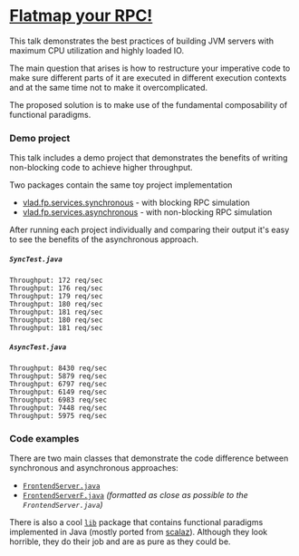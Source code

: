 [Flatmap your RPC!](fp-talk-1-flatmap-your-rpc/slides-flatmap-your-rpc.pdf)
=================

This talk demonstrates the best practices of building JVM servers with maximum CPU utilization and highly loaded IO.

The main question that arises is how to restructure your imperative code to make sure different parts of it are executed in different execution contexts and at the same time not to make it overcomplicated.

The proposed solution is to make use of the fundamental composability of functional paradigms.

### Demo project

This talk includes a demo project that demonstrates the benefits of writing non-blocking code to achieve higher throughput.

Two packages contain the same toy project implementation

- [vlad.fp.services.synchronous](fp-talk-1-flatmap-your-rpc/demo/src/main/java/vlad/fp/services/synchronous) - with blocking RPC simulation
- [vlad.fp.services.asynchronous](fp-talk-1-flatmap-your-rpc/demo/src/main/java/vlad/fp/services/asynchronous) - with non-blocking RPC simulation

After running each project individually and comparing their output it's easy to see the benefits of the asynchronous approach.

##### `SyncTest.java`
```
Throughput: 172 req/sec
Throughput: 176 req/sec
Throughput: 179 req/sec
Throughput: 180 req/sec
Throughput: 181 req/sec
Throughput: 180 req/sec
Throughput: 181 req/sec
```

##### `AsyncTest.java`
```
Throughput: 8430 req/sec
Throughput: 5879 req/sec
Throughput: 6797 req/sec
Throughput: 6149 req/sec
Throughput: 6983 req/sec
Throughput: 7448 req/sec
Throughput: 5975 req/sec
```

### Code examples

There are two main classes that demonstrate the code difference between synchronous and asynchronous approaches:

- [`FrontendServer.java`](fp-talk-1-flatmap-your-rpc/demo/src/main/java/vlad/fp/services/synchronous/server/FrontendServer.java)
- [`FrontendServerF.java`](fp-talk-1-flatmap-your-rpc/demo/src/main/java/vlad/fp/services/asynchronous/server/FrontendServerF.java) _(formatted as close as possible to the `FrontendServer.java`)_

There is also a cool [`lib`](fp-talk-1-flatmap-your-rpc/demo/src/main/java/vlad/fp/lib) package that contains functional paradigms implemented in Java (mostly ported from [scalaz](https://github.com/scalaz/scalaz)). Although they look horrible, they do their job and are as pure as they could be.

